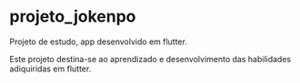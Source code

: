 # projeto_jokenpo

Projeto de estudo, app desenvolvido em flutter.

Este projeto destina-se ao aprendizado e desenvolvimento das habilidades adiquiridas em flutter.
